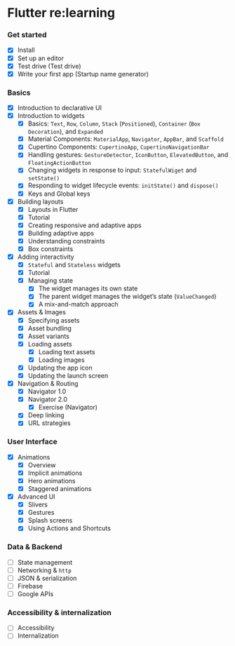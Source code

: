 # Flutter re:learning

### Get started

- [x] Install
- [x] Set up an editor
- [x] Test drive (Test drive)
- [x] Write your first app (Startup name generator)

### Basics

- [x] Introduction to declarative UI
- [x] Introduction to widgets
  - [x] Basics: `Text`, `Row`, `Column`, `Stack` (`Positioned`), `Container` (`Box Decoration`), and `Expanded`
  - [x] Material Components: `MaterialApp`, `Navigator`, `AppBar`, and `Scaffold`
  - [x] Cupertino Components: `CupertinoApp`, `CupertinoNavigationBar`
  - [x] Handling gestures: `GestureDetector`, `IconButton`, `ElevatedButton`, and `FloatingActionButton`
  - [x] Changing widgets in response to input: `StatefulWiget` and `setState()`
  - [x] Responding to widget lifecycle events: `initState()` and `dispose()`
  - [x] Keys and Global keys
- [x] Building layouts
  - [x] Layouts in Flutter
  - [x] Tutorial
  - [x] Creating responsive and adaptive apps
  - [x] Building adaptive apps
  - [x] Understanding constraints
  - [x] Box constraints
- [x] Adding interactivity
  - [x] `Stateful` and `Stateless` widgets
  - [x] Tutorial
  - [x] Managing state
    - [x] The widget manages its own state
    - [x] The parent widget manages the widget’s state (`ValueChanged`)
    - [x] A mix-and-match approach
- [x] Assets & Images
  - [x] Specifying assets
  - [x] Asset bundling
  - [x] Asset variants
  - [x] Loading assets
    - [x] Loading text assets
    - [x] Loading images
  - [x] Updating the app icon
  - [x] Updating the launch screen
- [x] Navigation & Routing
  - [x] Navigator 1.0
  - [x] Navigator 2.0
    - [x] Exercise (Navigator)
  - [x] Deep linking
  - [x] URL strategies

### User Interface

- [x] Animations
  - [x] Overview
  - [x] Implicit animations
  - [x] Hero animations
  - [x] Staggered animations
- [x] Advanced UI
  - [x] Slivers
  - [x] Gestures
  - [x] Splash screens
  - [x] Using Actions and Shortcuts

### Data & Backend

- [ ] State management
- [ ] Networking & `http`
- [ ] JSON & serialization
- [ ] Firebase
- [ ] Google APIs

### Accessibility & internalization

- [ ] Accessibility
- [ ] Internalization
